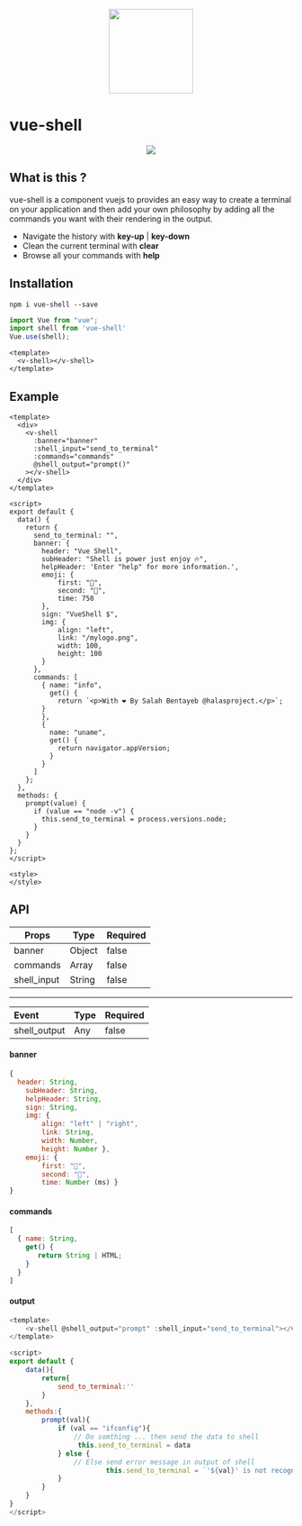 <p align="center">
   <img width="150" height="150" src="https://i.ibb.co/MnVpyfF/logo.png" />
</p>

# vue-shell

<p align="center">
   <img src="https://i.ibb.co/vx89DKg/vue-shell.gif" />
</p>



## What is this ?

vue-shell is a component vuejs to provides an easy way to create a terminal on your application and then add your own philosophy by adding all the commands you want with their rendering in the output.

- Navigate the history with **key-up** | **key-down**
- Clean the current terminal with **clear**
- Browse all your commands with **help**

## Installation 

```
npm i vue-shell --save
```

```js
import Vue from "vue";
import shell from 'vue-shell'
Vue.use(shell);
```

```vue
<template>
  <v-shell></v-shell>
</template>
```



## Example

```vue
<template>
  <div>
    <v-shell
      :banner="banner"
      :shell_input="send_to_terminal"
      :commands="commands"
      @shell_output="prompt()"
    ></v-shell>
  </div>
</template>

<script>
export default {
  data() {
    return {
      send_to_terminal: "",
      banner: {
        header: "Vue Shell",
        subHeader: "Shell is power just enjoy 🔥",
        helpHeader: 'Enter "help" for more information.',
        emoji: {
            first: "🔅",
            second: "🔆",
            time: 750
        },
        sign: "VueShell $",
        img: {
            align: "left",
            link: "/mylogo.png",
            width: 100,
            height: 100
        }
      },
      commands: [
        { name: "info",
          get() {
            return `<p>With ❤️ By Salah Bentayeb @halasproject.</p>`;
        }
        },
        {
          name: "uname",
          get() {
            return navigator.appVersion;
          }
        }
      ]
    };
  },
  methods: {
    prompt(value) {
      if (value == "node -v") {
        this.send_to_terminal = process.versions.node;
      }
    }
  }
};
</script>

<style>
</style>
```



## API

| Props       | Type   | Required |
| ----------- | ------ | -------- |
| banner      | Object | false    |
| commands    | Array  | false    |
| shell_input | String | false    |

------

| Event        | Type | Required |
| :----------- | ---- | -------- |
| shell_output | Any  | false    |

#### banner 

```js
{
  header: String,
	subHeader: String,
	helpHeader: String,
	sign: String,
	img: {
   		align: "left" | "right",
  		link: String,
    	width: Number,
    	height: Number },
	emoji: {
        first: "🔅",
        second: "🔆",
        time: Number (ms) }
}
```

#### commands

```javascript
[
  { name: String,
    get() {
       return String | HTML;
    }
  }
]
```

#### output

```js
<template>
	<v-shell @shell_output="prompt" :shell_input="send_to_terminal"></v-shell>
</template>

<script>
export default {
	data(){
    	return{
        	send_to_terminal:''
   		}
	},
  	methods:{
  		prompt(val){
  			if (val == "ifconfig"){
            	// Do somthing ... then send the data to shell
            	 this.send_to_terminal = data
        	} else {
                // Else send error message in output of shell
				        this.send_to_terminal = `'${val}' is not recognized as an internal command or external, an executable program or a batch file`
        	}
  		}
  	}
}
</script>
```

